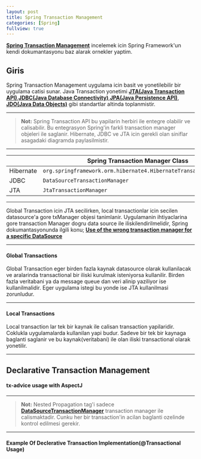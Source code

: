 ```yaml
---
layout: post
title: Spring Transaction Management
categories: [Spring]
fullview: true
---
```



**[Spring Transaction Management](http://docs.spring.io/spring/docs/current/spring-framework-reference/html/transaction.html)** incelemek icin Spring Framework'un kendi dokumantasyonu baz alarak ornekler yaptim. 


Giris
------------
Spring Transaction Management uygulama icin basit ve yonetilebilir bir uygulama catisi sunar. Java Transaction yonetimi **[JTA(Java Transaction API)](https://en.wikipedia.org/wiki/Java_Transaction_API)**,**[JDBC(Java Database Connectivity)](https://en.wikipedia.org/wiki/Java_Database_Connectivity)**,**[JPA(Java Persistence API)](https://en.wikipedia.org/wiki/Java_Persistence_API)**, **[JDO(Java Data Objects)](https://en.wikipedia.org/wiki/Java_Data_Objects)** gibi standartlar altinda toplanmistir.

-------

>**Not:** Spring Transaction API bu yapilarin herbiri ile entegre olabilir ve calisabilir. Bu entegrasyon Spring'in farkli transaction manager objeleri ile saglanir. Hibernate, JDBC ve JTA icin gerekli olan siniflar asagadaki diagramda paylasilmistir.  

-------


|                  | Spring Transaction Manager Class      | Source              |
 ----------------- | ---------------------------- | ------------------
| Hibernate | `org.springframework.orm.hibernate4.HibernateTransactionManager`            | [Source](http://docs.spring.io/spring/docs/3.2.16.RELEASE/javadoc-api/org/springframework/orm/hibernate4/HibernateTransactionManager.html) |
| JDBC          | `DataSourceTransactionManager`            | [Source](http://docs.spring.io/spring-framework/docs/2.5.x/api/org/springframework/jdbc/datasource/DataSourceTransactionManager.html) |
|  JTA         | `JtaTransactionManager` | [source](http://docs.spring.io/spring-framework/docs/2.5.5/api/org/springframework/transaction/jta/JtaTransactionManager.html) |


-------

Global Transaction icin JTA secilirken, local transactionlar icin secilen datasource'a gore txManager objesi tanimlanir. Uygulamanin ihtiyaclarina gore transaction Manager dogru data source ile iliskilendirilmelidir, Spring dokumantasyonunda ilgili konu; **[Use of the wrong transaction manager for a specific DataSource](http://docs.spring.io/spring/docs/current/spring-framework-reference/html/transaction.html#transaction-solutions-to-common-problems-wrong-ptm)**

 --------
 
#### <i class="icon-file"></i> Global Transactions


Global Transaction eger birden fazla kaynak datasource olarak kullanilacak ve aralarinda transactional bir iliski kurulmak isteniyorsa kullanilir. Birden fazla veritabani ya da message queue dan veri alinip yaziliyor ise kullanilmalidir. Eger uygulama istegi bu yonde ise JTA kullanilmasi zorunludur.

---------

#### <i class="icon-file"></i> Local Transactions

Local transaction lar tek bir kaynak ile calisan transaction yapilaridir. Coklukla uygulamalarda kullanilan yapi budur. Sadeve bir tek bir kaynaga baglanti saglanir ve bu kaynak(veritabani) ile olan iliski transactional olarak yonetilir.


---------

Declarative Transaction Management
-------------


#### <i class="icon-file"></i> tx-advice usage with AspectJ

-------

> **Not:** Nested Propagation tag'i sadece **[DataSourceTransactionManager](http://docs.spring.io/spring-framework/docs/2.5.x/api/org/springframework/jdbc/datasource/DataSourceTransactionManager.html)** transaction manager ile calismaktadir. Cunku her bir transaction'in acilan baglanti ozelinde kontrol edilmesi gerekir.


-------

#### <i class="icon-file"></i> Example Of Declerative Transaction Implementation(@Transactional Usage)

